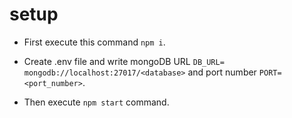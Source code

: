 # setup

- First execute this command `npm i`.

- Create .env file and write mongoDB URL `DB_URL= mongodb://localhost:27017/<database>` and port number `PORT=<port_number>`.

- Then execute `npm start` command.